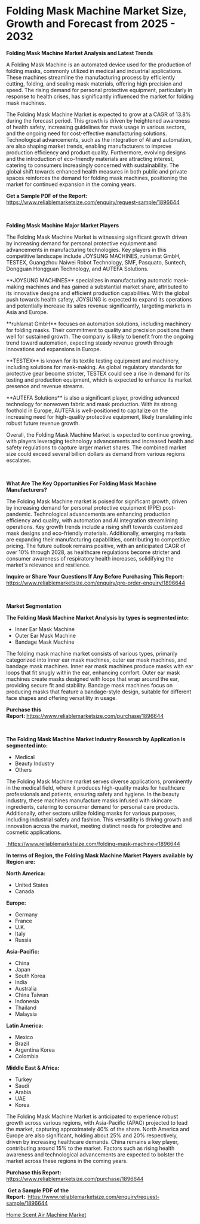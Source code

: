 <p><h1>Folding Mask Machine Market Size, Growth and Forecast from 2025 - 2032</h1></p><p><strong>Folding Mask Machine Market Analysis and Latest Trends</strong></p>
<p><p>A Folding Mask Machine is an automated device used for the production of folding masks, commonly utilized in medical and industrial applications. These machines streamline the manufacturing process by efficiently cutting, folding, and sealing mask materials, offering high precision and speed. The rising demand for personal protective equipment, particularly in response to health crises, has significantly influenced the market for folding mask machines.</p><p>The Folding Mask Machine Market is expected to grow at a CAGR of 13.8% during the forecast period. This growth is driven by heightened awareness of health safety, increasing guidelines for mask usage in various sectors, and the ongoing need for cost-effective manufacturing solutions. Technological advancements, such as the integration of AI and automation, are also shaping market trends, enabling manufacturers to improve production efficiency and product quality. Furthermore, evolving designs and the introduction of eco-friendly materials are attracting interest, catering to consumers increasingly concerned with sustainability. The global shift towards enhanced health measures in both public and private spaces reinforces the demand for folding mask machines, positioning the market for continued expansion in the coming years.</p></p>
<p><strong>Get a Sample PDF of the Report:&nbsp;</strong> <a href="https://www.reliablemarketsize.com/enquiry/request-sample/1896644?utm_campaign=2439&utm_medium=2&utm_source=Github&utm_content=ia&utm_term=01032025&utm_id=folding-mask-machine">https://www.reliablemarketsize.com/enquiry/request-sample/1896644</a></p>
<p>&nbsp;</p>
<p><strong>Folding Mask Machine Major Market Players</strong></p>
<p><p>The Folding Mask Machine Market is witnessing significant growth driven by increasing demand for personal protective equipment and advancements in manufacturing technologies. Key players in this competitive landscape include JOYSUNG MACHINES, ruhlamat GmbH, TESTEX, Guangzhou Naiwei Robot Technology, SMF, Pasquato, Suntech, Dongguan Hongguan Technology, and AUTEFA Solutions.</p><p>**JOYSUNG MACHINES** specializes in manufacturing automatic mask-making machines and has gained a substantial market share, attributed to its innovative designs and efficient production capabilities. With the global push towards health safety, JOYSUNG is expected to expand its operations and potentially increase its sales revenue significantly, targeting markets in Asia and Europe.</p><p>**ruhlamat GmbH** focuses on automation solutions, including machinery for folding masks. Their commitment to quality and precision positions them well for sustained growth. The company is likely to benefit from the ongoing trend toward automation, expecting steady revenue growth through innovations and expansions in Europe.</p><p>**TESTEX** is known for its textile testing equipment and machinery, including solutions for mask-making. As global regulatory standards for protective gear become stricter, TESTEX could see a rise in demand for its testing and production equipment, which is expected to enhance its market presence and revenue streams.</p><p>**AUTEFA Solutions** is also a significant player, providing advanced technology for nonwoven fabric and mask production. With its strong foothold in Europe, AUTEFA is well-positioned to capitalize on the increasing need for high-quality protective equipment, likely translating into robust future revenue growth.</p><p>Overall, the Folding Mask Machine Market is expected to continue growing, with players leveraging technology advancements and increased health and safety regulations to capture larger market shares. The combined market size could exceed several billion dollars as demand from various regions escalates.</p></p>
<p>&nbsp;</p>
<p><strong>What Are The Key Opportunities For Folding Mask Machine Manufacturers?</strong></p>
<p><p>The Folding Mask Machine market is poised for significant growth, driven by increasing demand for personal protective equipment (PPE) post-pandemic. Technological advancements are enhancing production efficiency and quality, with automation and AI integration streamlining operations. Key growth trends include a rising shift towards customized mask designs and eco-friendly materials. Additionally, emerging markets are expanding their manufacturing capabilities, contributing to competitive pricing. The future outlook remains positive, with an anticipated CAGR of over 10% through 2028, as healthcare regulations become stricter and consumer awareness of respiratory health increases, solidifying the market's relevance and resilience.</p></p>
<p><strong>Inquire or Share Your Questions If Any Before Purchasing This Report:</strong> <a href="https://www.reliablemarketsize.com/enquiry/pre-order-enquiry/1896644?utm_campaign=2439&utm_medium=2&utm_source=Github&utm_content=ia&utm_term=01032025&utm_id=folding-mask-machine">https://www.reliablemarketsize.com/enquiry/pre-order-enquiry/1896644</a></p>
<p>&nbsp;</p>
<p><strong>Market Segmentation</strong></p>
<p><strong>The Folding Mask Machine Market Analysis by types is segmented into:</strong></p>
<p><ul><li>Inner Ear Mask Machine</li><li>Outer Ear Mask Machine</li><li>Bandage Mask Machine</li></ul></p>
<p><p>The folding mask machine market consists of various types, primarily categorized into inner ear mask machines, outer ear mask machines, and bandage mask machines. Inner ear mask machines produce masks with ear loops that fit snugly within the ear, enhancing comfort. Outer ear mask machines create masks designed with loops that wrap around the ear, providing secure fit and stability. Bandage mask machines focus on producing masks that feature a bandage-style design, suitable for different face shapes and offering versatility in usage.</p></p>
<p><strong>Purchase this Report:&nbsp;</strong><a href="https://www.reliablemarketsize.com/purchase/1896644?utm_campaign=2439&utm_medium=2&utm_source=Github&utm_content=ia&utm_term=01032025&utm_id=folding-mask-machine">https://www.reliablemarketsize.com/purchase/1896644</a></p>
<p>&nbsp;</p>
<p><strong>The Folding Mask Machine Market Industry Research by Application is segmented into:</strong></p>
<p><ul><li>Medical</li><li>Beauty Industry</li><li>Others</li></ul></p>
<p><p>The Folding Mask Machine market serves diverse applications, prominently in the medical field, where it produces high-quality masks for healthcare professionals and patients, ensuring safety and hygiene. In the beauty industry, these machines manufacture masks infused with skincare ingredients, catering to consumer demand for personal care products. Additionally, other sectors utilize folding masks for various purposes, including industrial safety and fashion. This versatility is driving growth and innovation across the market, meeting distinct needs for protective and cosmetic applications.</p></p>
<p><a href="https://www.reliablemarketsize.com/folding-mask-machine-r1896644?utm_campaign=2439&utm_medium=2&utm_source=Github&utm_content=ia&utm_term=01032025&utm_id=folding-mask-machine">&nbsp;https://www.reliablemarketsize.com/folding-mask-machine-r1896644</a></p>
<p><strong>In terms of Region, the Folding Mask Machine Market Players available by Region are:</strong></p>
<p>
    <p> <strong> North America: </strong>
        <ul>
            <li>United States</li>
            <li>Canada</li>
        </ul>
        </p> 
    <p> <strong> Europe: </strong>
        <ul>
            <li>Germany</li>
            <li>France</li>
            <li>U.K.</li>
            <li>Italy</li>
            <li>Russia</li>
        </ul>
        </p> 
    <p> <strong> Asia-Pacific: </strong>
        <ul>
            <li>China</li>
            <li>Japan</li>
            <li>South Korea</li>
            <li>India</li>
            <li>Australia</li>
            <li>China Taiwan</li>
            <li>Indonesia</li>
            <li>Thailand</li>
            <li>Malaysia</li>
        </ul>
        </p> 
    <p> <strong> Latin America: </strong>
        <ul>
            <li>Mexico</li>
            <li>Brazil</li>
            <li>Argentina Korea</li>
            <li>Colombia</li>
        </ul>
        </p> 
    <p> <strong> Middle East & Africa: </strong>
        <ul>
            <li>Turkey</li>
            <li>Saudi</li>
            <li>Arabia</li>
            <li>UAE</li>
            <li>Korea</li>
        </ul>
    </p>
    </p>
<p><p>The Folding Mask Machine Market is anticipated to experience robust growth across various regions, with Asia-Pacific (APAC) projected to lead the market, capturing approximately 40% of the share. North America and Europe are also significant, holding about 25% and 20% respectively, driven by increasing healthcare demands. China remains a key player, contributing around 15% to the market. Factors such as rising health awareness and technological advancements are expected to bolster the market across these regions in the coming years.</p></p>
<p><strong>Purchase this Report: </strong><a href="https://www.reliablemarketsize.com/purchase/1896644?utm_campaign=2439&utm_medium=2&utm_source=Github&utm_content=ia&utm_term=01032025&utm_id=folding-mask-machine">https://www.reliablemarketsize.com/purchase/1896644</a></p>
<p>&nbsp;<strong>Get a Sample PDF of the Report:&nbsp;&nbsp;</strong><a href="https://www.reliablemarketsize.com/enquiry/request-sample/1896644?utm_campaign=2439&utm_medium=2&utm_source=Github&utm_content=ia&utm_term=01032025&utm_id=folding-mask-machine">https://www.reliablemarketsize.com/enquiry/request-sample/1896644</a></p>
<p><strong></strong></p>
<p><p><a href="https://github.com/kathiestrine5ty/Market-Research-Report-List-1/blob/main/home-scent-air-machine-market.md?utm_campaign=2439&utm_medium=2&utm_source=Github&utm_content=ia&utm_term=01032025&utm_id=folding-mask-machine">Home Scent Air Machine Market</a></p></p>